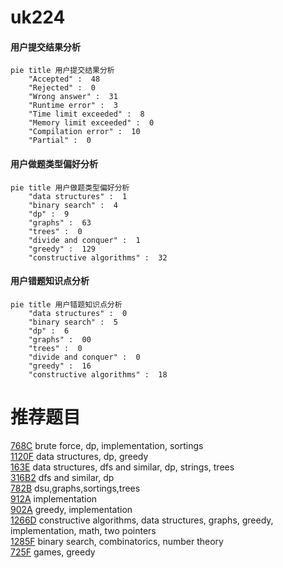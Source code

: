 # uk224

<!-- tabs:start -->



#### **用户提交结果分析**

```mermaid
pie title 用户提交结果分析
    "Accepted" :  48
    "Rejected" :  0
    "Wrong answer" :  31
    "Runtime error" :  3
    "Time limit exceeded" :  8
    "Memory limit exceeded" :  0
    "Compilation error" :  10
    "Partial" :  0
```

#### **用户做题类型偏好分析**

```mermaid
pie title 用户做题类型偏好分析
    "data structures" :  1
    "binary search" :  4
    "dp" :  9
    "graphs" :  63
    "trees" :  0
    "divide and conquer" :  1
    "greedy" :  129
    "constructive algorithms" :  32
```
#### **用户错题知识点分析**

```mermaid
pie title 用户错题知识点分析
    "data structures" :  0
    "binary search" :  5
    "dp" :  6
    "graphs" :  00
    "trees" :  0
    "divide and conquer" :  0
    "greedy" :  16
    "constructive algorithms" :  18
```



<!-- tabs:end -->
# 推荐题目
[768C](https://codeforces.com/contest/768/problem/C)		brute force,
                        dp,
                        implementation,
                        sortings		  
[1120F](https://codeforces.com/contest/1120/problem/F)		data structures,
                        dp,
                        greedy		  
[163E](https://codeforces.com/contest/163/problem/E)		data structures,
                        dfs and similar,
                        dp,
                        strings,
                        trees		  
[316B2](https://codeforces.com/contest/316B/problem/2)		dfs and similar,
                        dp		  
[782B](https://codeforces.com/contest/782/problem/B)		dsu,graphs,sortings,trees		  
[912A](https://codeforces.com/contest/912/problem/A)		implementation		  
[902A](https://codeforces.com/contest/902/problem/A)		greedy,
                        implementation		  
[1266D](https://codeforces.com/contest/1266/problem/D)		constructive algorithms,
                        data structures,
                        graphs,
                        greedy,
                        implementation,
                        math,
                        two pointers		  
[1285F](https://codeforces.com/contest/1285/problem/F)		binary search,
                        combinatorics,
                        number theory		  
[725F](https://codeforces.com/contest/725/problem/F)		games,
                        greedy		  
